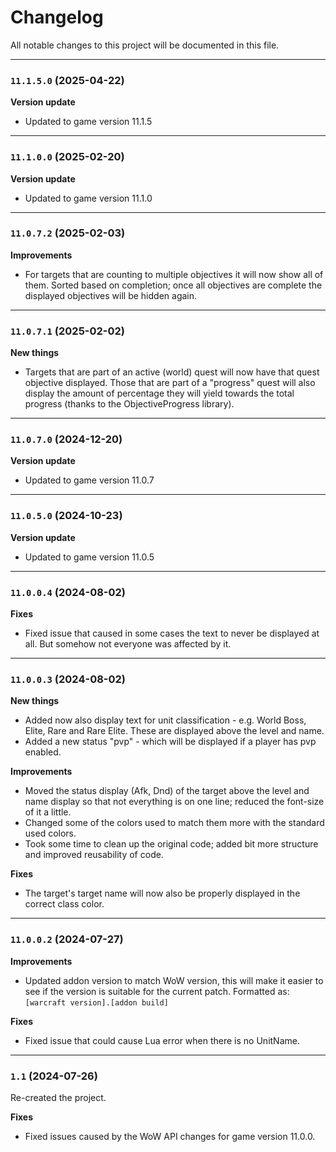 # Changelog
All notable changes to this project will be documented in this file.

---
### `11.1.5.0` (2025-04-22)
**Version update**
- Updated to game version 11.1.5

---
### `11.1.0.0` (2025-02-20)
**Version update**
- Updated to game version 11.1.0

---
### `11.0.7.2` (2025-02-03)
**Improvements**
- For targets that are counting to multiple objectives it will now show all of them.
Sorted based on completion; once all objectives are complete the displayed objectives will be hidden again.

---
### `11.0.7.1` (2025-02-02)
**New things**
- Targets that are part of an active (world) quest will now have that quest objective displayed.
Those that are part of a "progress" quest will also display the amount of percentage they will yield
towards the total progress (thanks to the ObjectiveProgress library).

---
### `11.0.7.0` (2024-12-20)
**Version update**
- Updated to game version 11.0.7

---
### `11.0.5.0` (2024-10-23)
**Version update**
- Updated to game version 11.0.5

---
### `11.0.0.4` (2024-08-02)
**Fixes**
- Fixed issue that caused in some cases the text to never be displayed at all. But somehow not everyone was affected by it.

---
### `11.0.0.3` (2024-08-02)
**New things**
- Added now also display text for unit classification - e.g. World Boss, Elite, Rare and Rare Elite. These are displayed above the level and name.
- Added a new status "pvp" - which will be displayed if a player has pvp enabled.

**Improvements**
- Moved the status display (Afk, Dnd) of the target above the level and name display so that not everything is on one line; reduced the font-size of it a little.
- Changed some of the colors used to match them more with the standard used colors.
- Took some time to clean up the original code; added bit more structure and improved reusability of code.

**Fixes**
- The target's target name will now also be properly displayed in the correct class color.

---
### `11.0.0.2` (2024-07-27)
**Improvements**
- Updated addon version to match WoW version, this will make it easier to see if the version is suitable for the current patch. Formatted as: `[warcraft version].[addon build]`

**Fixes**
- Fixed issue that could cause Lua error when there is no UnitName.

---
### `1.1` (2024-07-26)
Re-created the project.

**Fixes**
- Fixed issues caused by the WoW API changes for game version 11.0.0.
